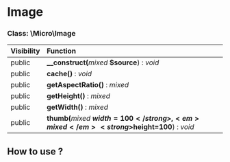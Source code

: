 # Image



### Class: \Micro\Image

| Visibility | Function |
|:-----------|:---------|
| public | <strong>__construct(</strong><em>mixed</em> <strong>$source</strong>)</strong> : <em>void</em> |
| public | <strong>cache()</strong> : <em>void</em> |
| public | <strong>getAspectRatio()</strong> : <em>mixed</em> |
| public | <strong>getHeight()</strong> : <em>mixed</em> |
| public | <strong>getWidth()</strong> : <em>mixed</em> |
| public | <strong>thumb(</strong><em>mixed</em> <strong>$width=100</strong>, <em>mixed</em> <strong>$height=100</strong>)</strong> : <em>void</em> |




## How to use ? 
